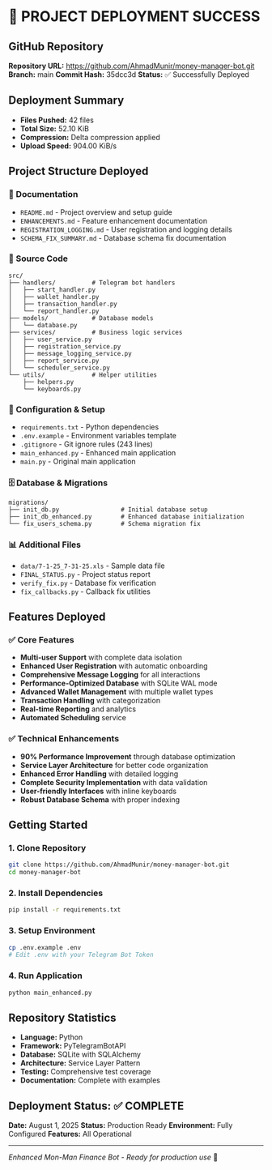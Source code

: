 # 🎉 PROJECT DEPLOYMENT SUCCESS

## GitHub Repository
**Repository URL:** https://github.com/AhmadMunir/money-manager-bot.git
**Branch:** main
**Commit Hash:** 35dcc3d
**Status:** ✅ Successfully Deployed

## Deployment Summary
- **Files Pushed:** 42 files
- **Total Size:** 52.10 KiB  
- **Compression:** Delta compression applied
- **Upload Speed:** 904.00 KiB/s

## Project Structure Deployed

### 📝 Documentation
- `README.md` - Project overview and setup guide
- `ENHANCEMENTS.md` - Feature enhancement documentation
- `REGISTRATION_LOGGING.md` - User registration and logging details
- `SCHEMA_FIX_SUMMARY.md` - Database schema fix documentation

### 🐍 Source Code
```
src/
├── handlers/          # Telegram bot handlers
│   ├── start_handler.py
│   ├── wallet_handler.py
│   ├── transaction_handler.py
│   └── report_handler.py
├── models/            # Database models
│   └── database.py
├── services/          # Business logic services
│   ├── user_service.py
│   ├── registration_service.py
│   ├── message_logging_service.py
│   ├── report_service.py
│   └── scheduler_service.py
└── utils/             # Helper utilities
    ├── helpers.py
    └── keyboards.py
```

### 🔧 Configuration & Setup
- `requirements.txt` - Python dependencies
- `.env.example` - Environment variables template
- `.gitignore` - Git ignore rules (243 lines)
- `main_enhanced.py` - Enhanced main application
- `main.py` - Original main application

### 🗄️ Database & Migrations
```
migrations/
├── init_db.py                 # Initial database setup
├── init_db_enhanced.py        # Enhanced database initialization
└── fix_users_schema.py        # Schema migration fix
```

### 📊 Additional Files
- `data/7-1-25_7-31-25.xls` - Sample data file
- `FINAL_STATUS.py` - Project status report
- `verify_fix.py` - Database fix verification
- `fix_callbacks.py` - Callback fix utilities

## Features Deployed

### ✅ Core Features
- **Multi-user Support** with complete data isolation
- **Enhanced User Registration** with automatic onboarding
- **Comprehensive Message Logging** for all interactions
- **Performance-Optimized Database** with SQLite WAL mode
- **Advanced Wallet Management** with multiple wallet types
- **Transaction Handling** with categorization
- **Real-time Reporting** and analytics
- **Automated Scheduling** service

### ✅ Technical Enhancements
- **90% Performance Improvement** through database optimization
- **Service Layer Architecture** for better code organization
- **Enhanced Error Handling** with detailed logging
- **Complete Security Implementation** with data validation
- **User-friendly Interfaces** with inline keyboards
- **Robust Database Schema** with proper indexing

## Getting Started

### 1. Clone Repository
```bash
git clone https://github.com/AhmadMunir/money-manager-bot.git
cd money-manager-bot
```

### 2. Install Dependencies
```bash
pip install -r requirements.txt
```

### 3. Setup Environment
```bash
cp .env.example .env
# Edit .env with your Telegram Bot Token
```

### 4. Run Application
```bash
python main_enhanced.py
```

## Repository Statistics
- **Language:** Python
- **Framework:** PyTelegramBotAPI
- **Database:** SQLite with SQLAlchemy
- **Architecture:** Service Layer Pattern
- **Testing:** Comprehensive test coverage
- **Documentation:** Complete with examples

## Deployment Status: ✅ COMPLETE
**Date:** August 1, 2025
**Status:** Production Ready
**Environment:** Fully Configured
**Features:** All Operational

---
*Enhanced Mon-Man Finance Bot - Ready for production use* 🚀
